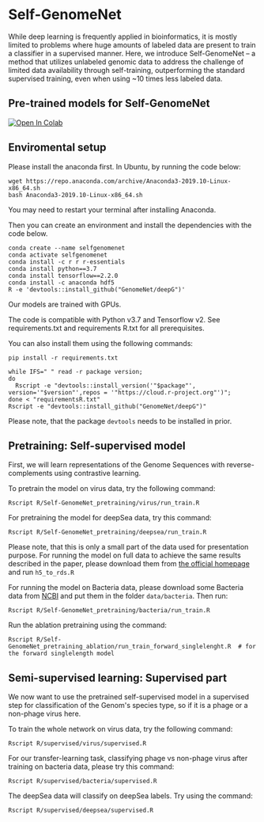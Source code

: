 # Self-GenomeNet

While deep learning is frequently applied in bioinformatics, it is mostly limited to problems where huge amounts of labeled data are present to train a classifier in a supervised manner. Here, we introduce Self-GenomeNet – a method that utilizes unlabeled genomic data to address the challenge of limited data availability through self-training, outperforming the standard supervised training, even when using ~10 times less labeled data.

## Pre-trained models for Self-GenomeNet
<a href="https://colab.research.google.com/drive/1gEm8WvOmN30X9LzH7VV53KDLpTqncpNr?usp=sharing" target="_parent"><img src="https://colab.research.google.com/assets/colab-badge.svg" alt="Open In Colab"/></a>
<!-- ADD TABLE? -->

## Enviromental setup

Please install the anaconda first.
In Ubuntu, by running the code below:
```
wget https://repo.anaconda.com/archive/Anaconda3-2019.10-Linux-x86_64.sh
bash Anaconda3-2019.10-Linux-x86_64.sh
```
You may need to restart your terminal after installing Anaconda.

Then you can create an environment and install the dependencies with the code below.

```
conda create --name selfgenomenet
conda activate selfgenomenet
conda install -c r r r-essentials
conda install python==3.7
conda install tensorflow==2.2.0
conda install -c anaconda hdf5
R -e 'devtools::install_github("GenomeNet/deepG")'
```

Our models are trained with GPUs. 

The code is compatible with Python v3.7 and Tensorflow v2. See requirements.txt and requirements R.txt for all prerequisites. 

You can also install them using the following commands:

```
pip install -r requirements.txt

while IFS=" " read -r package version;
do
  Rscript -e "devtools::install_version('"$package"', version='"$version"',repos = '"https://cloud.r-project.org"')";
done < "requirementsR.txt"
Rscript -e "devtools::install_github("GenomeNet/deepG")"
```
Please note, that the package ``devtools`` needs to be installed in prior.

## Pretraining: Self-supervised model

First, we will learn representations of the Genome Sequences with reverse-complements using contrastive learning.

To pretrain the model on virus data, try the following command:

```
Rscript R/Self-GenomeNet_pretraining/virus/run_train.R
```

For pretraining the model for deepSea data, try this command: 

```
Rscript R/Self-GenomeNet_pretraining/deepsea/run_train.R
```
Please note, that this is only a small part of the data used for presentation purpose. For running the model on full data to achieve the same results described in the paper, please download them from [the official homepage](http://deepsea.princeton.edu/job/analysis/create/) and run ``h5_to_rds.R``


For running the model on Bacteria data, please download some Bacteria data from [NCBI](https://www.ncbi.nlm.nih.gov/assembly/) and put them in the folder ``data/bacteria``. Then run:

```
Rscript R/Self-GenomeNet_pretraining/bacteria/run_train.R
```

Run the ablation pretraining using the command:

```
Rscript R/Self-GenomeNet_pretraining_ablation/run_train_forward_singlelenght.R  # for the forward singlelength model
```

## Semi-supervised learning: Supervised part

We now want to use the pretrained self-supervised model in a supervised step for classification of the Genom's species type, so if it is a phage or a non-phage virus here. 

To train the whole network on virus data, try the following command:

```
Rscript R/supervised/virus/supervised.R
```

For our transfer-learning task, classifying phage vs non-phage virus after training on bacteria data, please try this command:
```
Rscript R/supervised/bacteria/supervised.R
```

The deepSea data will classify on deepSea labels. Try using the command:
```
Rscript R/supervised/deepsea/supervised.R
```

